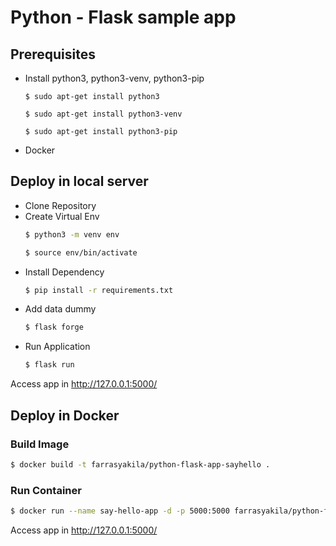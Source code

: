 # Python - Flask sample app

## Prerequisites
- Install python3, python3-venv, python3-pip
    
    ```
    $ sudo apt-get install python3
    
    $ sudo apt-get install python3-venv
    
    $ sudo apt-get install python3-pip
    ```
    
- Docker

## Deploy in local server

- Clone Repository
- Create Virtual Env
    ```bash
    $ python3 -m venv env

    $ source env/bin/activate
    ```
- Install Dependency
    ```bash
    $ pip install -r requirements.txt
    ```
- Add data dummy
    ```bash
    $ flask forge
    ```
- Run Application
    ```bash
    $ flask run
    ```
Access app in http://127.0.0.1:5000/

## Deploy in Docker
### Build Image 

```bash
$ docker build -t farrasyakila/python-flask-app-sayhello .
```
### Run Container
```bash
$ docker run --name say-hello-app -d -p 5000:5000 farrasyakila/python-flask-app-sayhello
```
Access app in http://127.0.0.1:5000/